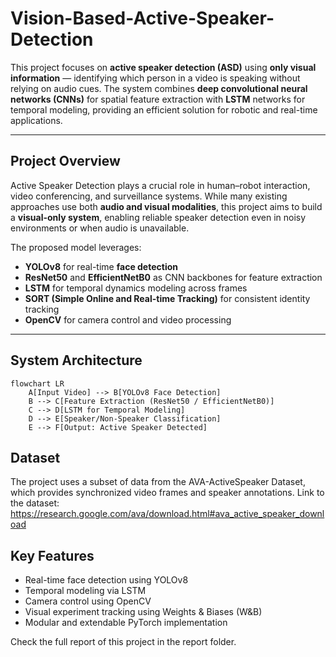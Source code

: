 # Vision-Based-Active-Speaker-Detection
This project focuses on **active speaker detection (ASD)** using **only visual information** — identifying which person in a video is speaking without relying on audio cues. The system combines **deep convolutional neural networks (CNNs)** for spatial feature extraction with **LSTM** networks for temporal modeling, providing an efficient solution for robotic and real-time applications.

---

## Project Overview
Active Speaker Detection plays a crucial role in human–robot interaction, video conferencing, and surveillance systems.  While many existing approaches use both **audio and visual modalities**, this project aims to build a **visual-only system**, enabling reliable speaker detection even in noisy environments or when audio is unavailable.

The proposed model leverages:
- **YOLOv8** for real-time **face detection**
- **ResNet50** and **EfficientNetB0** as CNN backbones for feature extraction
- **LSTM** for temporal dynamics modeling across frames
- **SORT (Simple Online and Real-time Tracking)** for consistent identity tracking
- **OpenCV** for camera control and video processing

---

## System Architecture

```mermaid
flowchart LR
    A[Input Video] --> B[YOLOv8 Face Detection]
    B --> C[Feature Extraction (ResNet50 / EfficientNetB0)]
    C --> D[LSTM for Temporal Modeling]
    D --> E[Speaker/Non-Speaker Classification]
    E --> F[Output: Active Speaker Detected]
```

## Dataset
The project uses a subset of data from the AVA-ActiveSpeaker Dataset, which provides synchronized video frames and speaker annotations.
Link to the dataset: https://research.google.com/ava/download.html#ava_active_speaker_download

## Key Features
- Real-time face detection using YOLOv8
- Temporal modeling via LSTM
- Camera control using OpenCV
- Visual experiment tracking using Weights & Biases (W&B)
- Modular and extendable PyTorch implementation

Check the full report of this project in the report folder.



